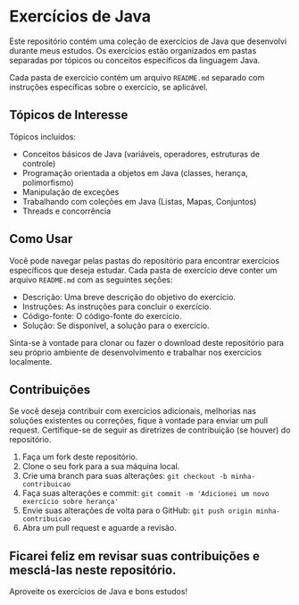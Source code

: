 # Exercícios de Java

Este repositório contém uma coleção de exercícios de Java que desenvolvi durante meus estudos. Os exercícios estão organizados em pastas separadas por tópicos ou conceitos específicos da linguagem Java.

Cada pasta de exercício contém um arquivo `README.md` separado com instruções específicas sobre o exercício, se aplicável.

## Tópicos de Interesse


Tópicos incluídos:
- Conceitos básicos de Java (variáveis, operadores, estruturas de controle)
- Programação orientada a objetos em Java (classes, herança, polimorfismo)
- Manipulação de exceções
- Trabalhando com coleções em Java (Listas, Mapas, Conjuntos)
- Threads e concorrência

## Como Usar

Você pode navegar pelas pastas do repositório para encontrar exercícios específicos que deseja estudar. Cada pasta de exercício deve conter um arquivo `README.md` com as seguintes seções:

- Descrição: Uma breve descrição do objetivo do exercício.
- Instruções: As instruções para concluir o exercício.
- Código-fonte: O código-fonte do exercício.
- Solução: Se disponível, a solução para o exercício.

Sinta-se à vontade para clonar ou fazer o download deste repositório para seu próprio ambiente de desenvolvimento e trabalhar nos exercícios localmente.
## Contribuições

Se você deseja contribuir com exercícios adicionais, melhorias nas soluções existentes ou correções, fique à vontade para enviar um pull request. Certifique-se de seguir as diretrizes de contribuição (se houver) do repositório.

1. Faça um fork deste repositório.
2. Clone o seu fork para a sua máquina local.
3. Crie uma branch para suas alterações: `git checkout -b minha-contribuicao`
4. Faça suas alterações e commit: `git commit -m 'Adicionei um novo exercício sobre herança'`
5. Envie suas alterações de volta para o GitHub: `git push origin minha-contribuicao`
6. Abra um pull request e aguarde a revisão.

Ficarei feliz em revisar suas contribuições e mesclá-las neste repositório.
---

Aproveite os exercícios de Java e bons estudos!
